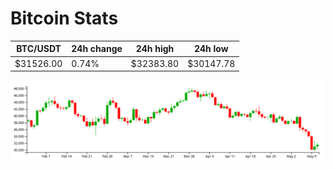 # Bitcoin Stats

BTC/USDT|24h change|24h high|24h low|
|---|---|---|---|
|$31526.00|0.74%|$32383.80|$30147.78|

<img src="./chart.svg">
